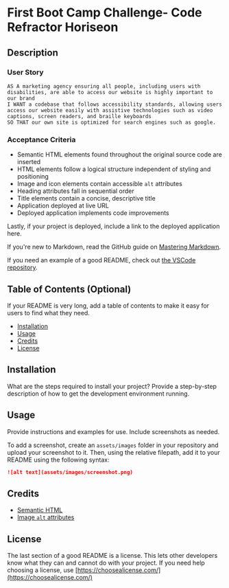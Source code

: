 # First Boot Camp Challenge- Code Refractor Horiseon

## Description 

### User Story

```
AS A marketing agency ensuring all people, including users with disabilities, are able to access our website is highly important to our brand
I WANT a codebase that follows accessibility standards, allowing users access our website easily with assistive technologies such as video captions, screen readers, and braille keyboards
SO THAT our own site is optimized for search engines such as google.
```

### Acceptance Criteria

* Semantic HTML elements found throughout the original source code are inserted
* HTML elements follow a logical structure independent of styling and positioning
* Image and icon elements contain accessible `alt` attributes
* Heading attributes fall in sequential order
* Title elements contain a concise, descriptive title
* Application deployed at live URL
* Deployed application implements code improvements

Lastly, if your project is deployed, include a link to the deployed application here.

If you're new to Markdown, read the GitHub guide on [Mastering Markdown](https://guides.github.com/features/mastering-markdown/).

If you need an example of a good README, check out [the VSCode repository](https://github.com/microsoft/vscode).


## Table of Contents (Optional)

If your README is very long, add a table of contents to make it easy for users to find what they need.

* [Installation](#installation)
* [Usage](#usage)
* [Credits](#credits)
* [License](#license)


## Installation

What are the steps required to install your project? Provide a step-by-step description of how to get the development environment running.


## Usage 

Provide instructions and examples for use. Include screenshots as needed. 

To add a screenshot, create an `assets/images` folder in your repository and upload your screenshot to it. Then, using the relative filepath, add it to your README using the following syntax:

```md
![alt text](assets/images/screenshot.png)
```


## Credits

* [Semantic HTML](https://www.w3schools.com/html/html5_semantic_elements.asp)
* [Image `alt` attributes](https://www.w3schools.com/tags/att_img_alt.asp)


## License

The last section of a good README is a license. This lets other developers know what they can and cannot do with your project. If you need help choosing a license, use [https://choosealicense.com/](https://choosealicense.com/)

